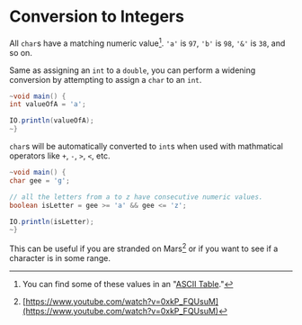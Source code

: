 # Conversion to Integers

All `char`s have a matching numeric value[^ascii]. `'a'` is `97`, `'b'` is `98`,
`'&'` is `38`, and so on.

Same as assigning an `int` to a `double`, you can perform a widening conversion
by attempting to assign a `char` to an `int`.

```java
~void main() {
int valueOfA = 'a';

IO.println(valueOfA);
~}
```

`char`s will be automatically converted to `int`s when used with mathmatical operators like `+`, `-`, `>`, `<`, etc.

```java
~void main() {
char gee = 'g';

// all the letters from a to z have consecutive numeric values.
boolean isLetter = gee >= 'a' && gee <= 'z';

IO.println(isLetter);
~}
```

This can be useful if you are stranded on Mars[^onmars] or
if you want to see if a character is in some range.

[^ascii]: You can find some of these values in an "[ASCII Table](https://www.ascii-code.com/)."

[^onmars]: [https://www.youtube.com/watch?v=0xkP_FQUsuM](https://www.youtube.com/watch?v=0xkP_FQUsuM)
